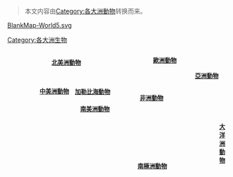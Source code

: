 > 本文内容由[Category:各大洲動物](https://zh.wikipedia.org/wiki/Category:各大洲動物)转换而来。


<div style="position: relative">

[BlankMap-World5.svg](https://zh.wikipedia.org/wiki/File:BlankMap-World5.svg "fig:BlankMap-World5.svg")

<div style="position: absolute; left: 480px; top: 215px; font-size: 10pt">

**[大洋洲動物](https://zh.wikipedia.org/wiki/Category:大洋洲動物 "wikilink")**

</div>

<div style="position: absolute; left: 300px; top: 150px; font-size: 10pt">

**[非洲動物](https://zh.wikipedia.org/wiki/Category:非洲動物 "wikilink")**

</div>

<div style="position: absolute; left: 295px; top: 304px; font-size: 10pt">

**[南極洲動物](https://zh.wikipedia.org/wiki/Category:南極洲動物 "wikilink")**

</div>

<div style="position: absolute; left: 425px; top: 100px; font-size: 10pt">

**[亞洲動物](https://zh.wikipedia.org/wiki/Category:亞洲動物 "wikilink")**

</div>

<div style="position: absolute; left: 330px; top: 65px; font-size: 10pt">

**[歐洲動物](https://zh.wikipedia.org/wiki/Category:歐洲動物 "wikilink")**

</div>

<div style="position: absolute; left: 165px; top: 175px; font-size: 10pt">

**[南美洲動物](https://zh.wikipedia.org/wiki/Category:南美洲動物 "wikilink")**

</div>

<div style="position: absolute; left: 153px; top: 136px; font-size: 10pt">

**[加勒比海動物](https://zh.wikipedia.org/wiki/Category:加勒比海動物 "wikilink")**

</div>

<div style="position: absolute; left: 73px; top: 135px; font-size: 10pt">

**[中美洲動物](https://zh.wikipedia.org/wiki/Category:中美洲動物 "wikilink")**

</div>

<div style="position: absolute; left: 100px; top: 70px; font-size: 10pt">

**[北美洲動物](https://zh.wikipedia.org/wiki/Category:北美洲動物 "wikilink")**

</div>

</div>

[Category:各大洲生物](https://zh.wikipedia.org/wiki/Category:各大洲生物 "wikilink")